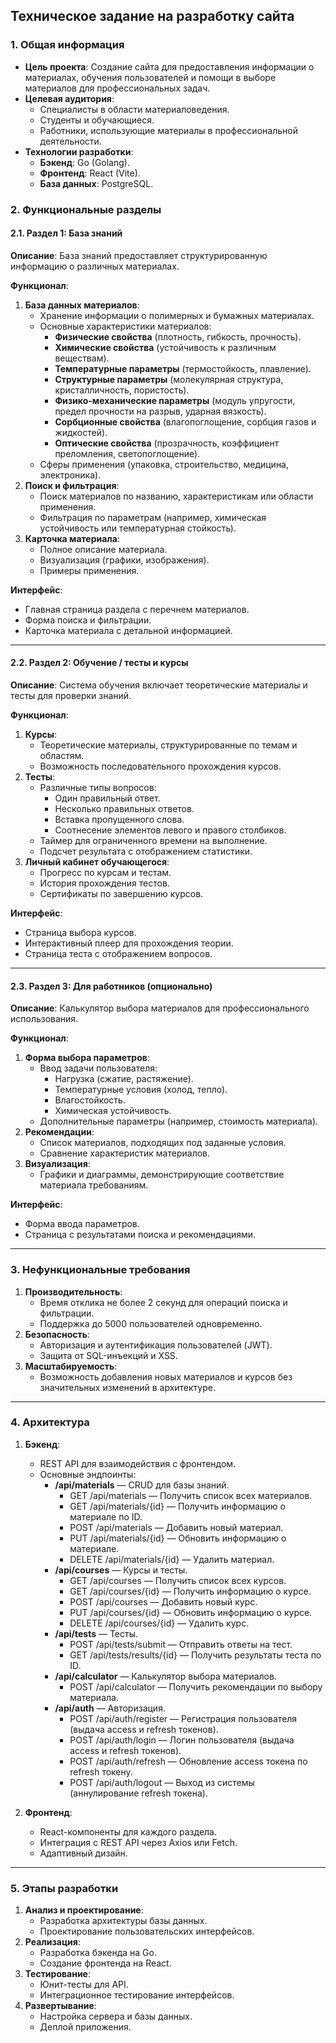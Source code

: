 ## Техническое задание на разработку сайта

### 1. Общая информация

- **Цель проекта**: Создание сайта для предоставления информации о материалах, обучения пользователей и помощи в выборе материалов для профессиональных задач.
- **Целевая аудитория**:
  - Специалисты в области материаловедения.
  - Студенты и обучающиеся.
  - Работники, использующие материалы в профессиональной деятельности.
- **Технологии разработки**:
  - **Бэкенд**: Go (Golang).
  - **Фронтенд**: React (Vite).
  - **База данных**: PostgreSQL.

### 2. Функциональные разделы

#### 2.1. Раздел 1: База знаний

**Описание**:
База знаний предоставляет структурированную информацию о различных материалах.

**Функционал**:

1. **База данных материалов**:
   - Хранение информации о полимерных и бумажных материалах.
   - Основные характеристики материалов:
     - **Физические свойства** (плотность, гибкость, прочность).
     - **Химические свойства** (устойчивость к различным веществам).
     - **Температурные параметры** (термостойкость, плавление).
     - **Структурные параметры** (молекулярная структура, кристалличность, пористость).
     - **Физико-механические параметры** (модуль упругости, предел прочности на разрыв, ударная вязкость).
     - **Сорбционные свойства** (влагопоглощение, сорбция газов и жидкостей).
     - **Оптические свойства** (прозрачность, коэффициент преломления, светопоглощение).
   - Сферы применения (упаковка, строительство, медицина, электроника).
2. **Поиск и фильтрация**:
   - Поиск материалов по названию, характеристикам или области применения.
   - Фильтрация по параметрам (например, химическая устойчивость или температурная стойкость).
3. **Карточка материала**:
   - Полное описание материала.
   - Визуализация (графики, изображения).
   - Примеры применения.

**Интерфейс**:

- Главная страница раздела с перечнем материалов.
- Форма поиска и фильтрации.
- Карточка материала с детальной информацией.

---

#### 2.2. Раздел 2: Обучение / тесты и курсы

**Описание**:
Система обучения включает теоретические материалы и тесты для проверки знаний.

**Функционал**:

1. **Курсы**:
   - Теоретические материалы, структурированные по темам и областям.
   - Возможность последовательного прохождения курсов.
2. **Тесты**:
   - Различные типы вопросов:
     - Один правильный ответ.
     - Несколько правильных ответов.
     - Вставка пропущенного слова.
     - Соотнесение элементов левого и правого столбиков.
   - Таймер для ограниченного времени на выполнение.
   - Подсчет результата с отображением статистики.
3. **Личный кабинет обучающегося**:
   - Прогресс по курсам и тестам.
   - История прохождения тестов.
   - Сертификаты по завершению курсов.

**Интерфейс**:

- Страница выбора курсов.
- Интерактивный плеер для прохождения теории.
- Страница теста с отображением вопросов.

---

#### 2.3. Раздел 3: Для работников (опционально)

**Описание**:
Калькулятор выбора материалов для профессионального использования.

**Функционал**:

1. **Форма выбора параметров**:
   - Ввод задачи пользователя:
     - Нагрузка (сжатие, растяжение).
     - Температурные условия (холод, тепло).
     - Влагостойкость.
     - Химическая устойчивость.
   - Дополнительные параметры (например, стоимость материала).
2. **Рекомендации**:
   - Список материалов, подходящих под заданные условия.
   - Сравнение характеристик материалов.
3. **Визуализация**:
   - Графики и диаграммы, демонстрирующие соответствие материала требованиям.

**Интерфейс**:

- Форма ввода параметров.
- Страница с результатами поиска и рекомендациями.

---

### 3. Нефункциональные требования

1. **Производительность**:
   - Время отклика не более 2 секунд для операций поиска и фильтрации.
   - Поддержка до 5000 пользователей одновременно.
2. **Безопасность**:
   - Авторизация и аутентификация пользователей (JWT).
   - Защита от SQL-инъекций и XSS.
3. **Масштабируемость**:
   - Возможность добавления новых материалов и курсов без значительных изменений в архитектуре.

---

### 4. Архитектура

1. **Бэкенд**:

   - REST API для взаимодействия с фронтендом.
   - Основные эндпоинты:
     - **/api/materials** — CRUD для базы знаний.
       - GET /api/materials — Получить список всех материалов.
       - GET /api/materials/{id} — Получить информацию о материале по ID.
       - POST /api/materials — Добавить новый материал.
       - PUT /api/materials/{id} — Обновить информацию о материале.
       - DELETE /api/materials/{id} — Удалить материал.
     - **/api/courses** — Курсы и тесты.
       - GET /api/courses — Получить список всех курсов.
       - GET /api/courses/{id} — Получить информацию о курсе.
       - POST /api/courses — Добавить новый курс.
       - PUT /api/courses/{id} — Обновить информацию о курсе.
       - DELETE /api/courses/{id} — Удалить курс.
     - **/api/tests** — Тесты.
       - POST /api/tests/submit — Отправить ответы на тест.
       - GET /api/tests/results/{id} — Получить результаты теста по ID.
     - **/api/calculator** — Калькулятор выбора материалов.
       - POST /api/calculator — Получить рекомендации по выбору материала.
     - **/api/auth** — Авторизация.
       - POST /api/auth/register — Регистрация пользователя (выдача access и refresh токенов).
       - POST /api/auth/login — Логин пользователя (выдача access и refresh токенов).
       - POST /api/auth/refresh — Обновление access токена по refresh токену.
       - POST /api/auth/logout — Выход из системы (аннулирование refresh токена).

2. **Фронтенд**:
   - React-компоненты для каждого раздела.
   - Интеграция с REST API через Axios или Fetch.
   - Адаптивный дизайн.

---

### 5. Этапы разработки

1. **Анализ и проектирование**:
   - Разработка архитектуры базы данных.
   - Проектирование пользовательских интерфейсов.
2. **Реализация**:
   - Разработка бэкенда на Go.
   - Создание фронтенда на React.
3. **Тестирование**:
   - Юнит-тесты для API.
   - Интеграционное тестирование интерфейсов.
4. **Развертывание**:
   - Настройка сервера и базы данных.
   - Деплой приложения.
